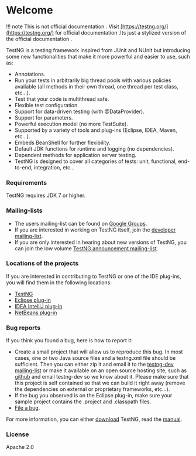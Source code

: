 # Welcome 

!!! note 
    This is not official documentation . Visit [https://testng.org/](https://testng.org/) for official documentation .Its just a stylized version of the official documentation .

TestNG is a testing framework inspired from JUnit and NUnit but introducing some new functionalities that make it more powerful and easier to use, such as:

* Annotations.
* Run your tests in arbitrarily big thread pools with various policies available (all methods in their own thread, one thread per test class, etc...).
* Test that your code is multithread safe.
* Flexible test configuration.
* Support for data-driven testing (with @DataProvider).
* Support for parameters.
* Powerful execution model (no more TestSuite).
* Supported by a variety of tools and plug-ins (Eclipse, IDEA, Maven, etc...).
* Embeds BeanShell for further flexibility.
* Default JDK functions for runtime and logging (no dependencies).
* Dependent methods for application server testing.
* TestNG is designed to cover all categories of tests:  unit, functional, end-to-end, integration, etc...

### Requirements

TestNG requires JDK 7 or higher.

### Mailing-lists

* The users mailing-list can be found on [Google Groups](http://groups.google.com/group/testng-users).
* If you are interested in working on TestNG itself, join the [developer mailing-list](http://groups.google.com/group/testng-users).
* If you are only interested in hearing about new versions of TestNG, you can join the low volume [TestNG announcement mailing-list](http://groups.google.com/group/testng-announcements).

### Locations of the projects

If you are interested in contributing to TestNG or one of the IDE plug-ins, you will find them in the following locations:

* [TestNG](https://github.com/cbeust/testng/)
* [Eclipse plug-in](https://github.com/cbeust/testng-eclipse/)
* [IDEA IntelliJ plug-in](https://github.com/JetBrains/intellij-community/tree/master/plugins/testng)
* [NetBeans plug-in](http://wiki.netbeans.org/TestNG)

### Bug reports

If you think you found a bug, here is how to report it:

* Create a small project that will allow us to reproduce this bug. In most cases, one or two Java source files and a testng.xml file should be sufficient. Then you can either zip it and email it to the [testng-dev mailing-list](http://groups.google.com/group/testng-dev) or make it available on an open source hosting site, such as [github](https://github.com/) and email testng-dev so we know about it. Please make sure that this project is self contained so that we can build it right away (remove the dependencies on external or proprietary frameworks, etc...).
* If the bug you observed is on the Eclipse plug-in, make sure your sample project contains the .project and .classpath files.
* [File a bug](https://github.com/cbeust/testng/issues).

For more information, you can either [download](download.md) TestNG, read the [manual](gettingstarted.md).

### License
Apache 2.0

